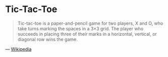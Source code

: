 # Tic-Tac-Toe

> Tic-tac-toe is a paper-and-pencil game for two players, X and O, who take turns marking the spaces in a 3×3 grid. The player who succeeds in placing three of their marks in a horizontal, vertical, or diagonal row wins the game.

&mdash; [Wikipedia](https://en.wikipedia.org/wiki/Tic-tac-toe)
